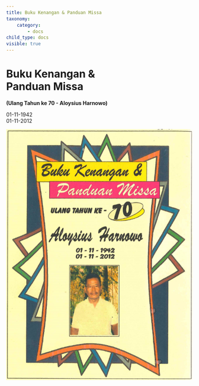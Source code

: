 ```yaml
---
title: Buku Kenangan & Panduan Missa
taxonomy:
    category:
        - docs
child_type: docs
visible: true
---
```


<h1>Buku Kenangan &
<br> Panduan Missa</h1>

**(Ulang Tahun ke 70 - Aloysius Harnowo)**

01-11-1942<br>01-11-2012

![Alt Text](cover-book1.png?width=300px)